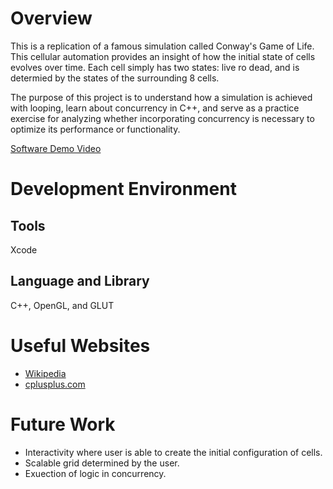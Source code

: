 # Overview
This is a replication of a famous simulation called Conway's Game of Life. This cellular automation provides an insight of how the initial state of cells evolves over time. Each cell simply has two states: live ro dead, 
and is determied by the states of the surrounding 8 cells.

The purpose of this project is to understand how a simulation is achieved with looping, learn about concurrency in C++, and serve as a practice exercise for analyzing whether incorporating concurrency is necessary 
to optimize its performance or functionality.

[Software Demo Video](https://youtu.be/Gdtld0_DThA)

# Development Environment
## Tools
Xcode
## Language and Library
C++, OpenGL, and GLUT

# Useful Websites
- [Wikipedia](https://en.wikipedia.org/wiki/Conway%27s_Game_of_Life)
- [cplusplus.com](https://cplusplus.com/doc/tutorial/)

# Future Work
- Interactivity where user is able to create the initial configuration of cells.
- Scalable grid determined by the user.
- Exuection of logic in concurrency.

